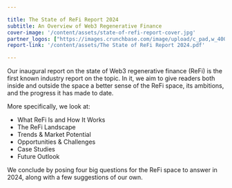 ```yaml
---

title: The State of ReFi Report 2024
subtitle: An Overview of Web3 Regenerative Finance
cover-image: '/content/assets/state-of-refi-report-cover.jpg'
partner_logos: ["https://images.crunchbase.com/image/upload/c_pad,w_400,f_auto,b_white,q_auto:eco,dpr_1/lkpus3lsvqmnzbxsfvdl"]
report-link: '/content/assets/The State of ReFi Report 2024.pdf'

---
```


Our inaugural report on the state of Web3 regenerative finance (ReFi) is the first known industry report on the topic. In it, we aim to give readers both inside and outside the space a better sense of the ReFi space, its ambitions, and the progress it has made to date.

More specifically, we look at:

- What ReFi Is and How It Works
- The ReFi Landscape
- Trends & Market Potential
- Opportunities & Challenges
- Case Studies
- Future Outlook

We conclude by posing four big questions for the ReFi space to answer in 2024, along with a few suggestions of our own.